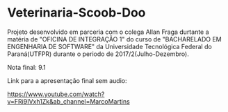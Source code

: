 # Veterinaria-Scoob-Doo


Projeto desenvolvido em parceria com o colega Allan Fraga durtante a matéria de "OFICINA DE INTEGRAÇÃO 1" do curso de "BACHARELADO EM ENGENHARIA DE SOFTWARE" da Universidade Tecnológica Federal do Paraná(UTFPR) durante o periodo de 2017/2(Julho-Dezembro).

Nota final: 9.1 

Link para a apresentação final sem audio:

https://www.youtube.com/watch?v=FRi9IVxh1Zk&ab_channel=MarcoMartins
